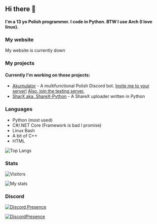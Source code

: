 ## Hi there 👋
#### I'm a 13 yo Polish programmer. I code in Python. BTW I use Arch (I love linux). 

### My website
<!--- Why don't you visit my new webiste [ggorg.tk](https://ggorg.tk/)? -->
My website is currently down 

### My projects
#### Currently I'm working on those projects:
* [Akumulator](https://ggorg.tk/dc) - A multifunctional Polish Discord bot. [Invite me to your server!](https://ggorg.tk/bot) [Also, join the testing server.](https://ggorg.tk/dc)
* [SharX aka. ShareX-Python](https://github.com/GGORG0/ShareX-Python) - A ShareX uploader written in Python

### Languages

* Python (most used)
* C#/.NET Core (Framework is bad I promise)
* Linux Bash
* A bit of C++
* HTML

![Top Langs](https://github-readme-stats.vercel.app/api/top-langs/?username=GGORG0&count_private=true&theme=dark&show_icons=true&hide_langs_below=1")

### Stats
![Visitors](https://komarev.com/ghpvc/?username=GGORG0)

![My stats](https://github-readme-stats.vercel.app/api?username=GGORG0&count_private=true&theme=dark&show_icons=true)

### Discord
[![Discord Presence](https://lanyard-profile-readme.vercel.app/api/819845763848601611)](https://discord.com/users/819845763848601611)

[![DiscordPresence](https://discord.c99.nl/widget/theme-4/819845763848601611.png)](https://discord.com/users/819845763848601611)

